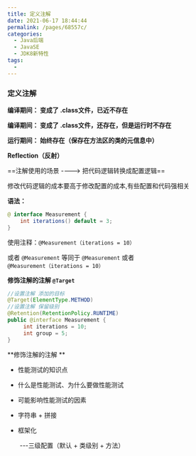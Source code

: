 ```yaml
---
title: 定义注解
date: 2021-06-17 18:44:44
permalink: /pages/68557c/
categories:
  - Java后端
  - JavaSE
  - JDK8新特性
tags:
  - 
---
```


### 定义注解

**编译期间：     变成了  .class文件，已近不存在**

**编译期间：     变成了 .class文件，还存在，但是运行时不存在**

**运行期间：     始终存在（保存在方法区的类的元信息中）**

**Reflection（反射）**

==注解使用的场景   ----> 把代码逻辑转换成配置逻辑==

修改代码逻辑的成本要高于修改配置的成本,有些配置和代码强相关	

**语法：**

```java
@ interface Measurement {
    int iterations() default = 3;
}
```

使用注释：`@Measurement（iterations = 10）` 

或者 `@Measurement` 等同于 `@Measurement` 或者 `@Measurement（iterations = 10）`

**修饰注解的注解  `@Target`**

```java
//设置注解 添加的目标
@Target(ElementType.METHOD)
//设置注解 保留级别
@Retention(RetentionPolicy.RUNTIME)
public @interface Measurement {
     int iterations = 10;
     int group = 5;
}
```

**修饰注解的注解  **

- 性能测试的知识点

- 什么是性能测试、为什么要做性能测试

- 可能影响性能测试的因素

- 字符串 + 拼接

- 框架化  

  ​    ---三级配置（默认 + 类级别 + 方法）

